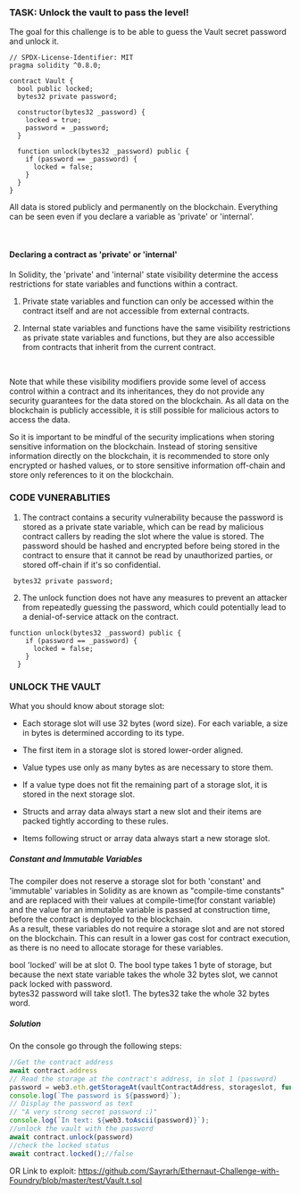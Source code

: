### TASK: Unlock the vault to pass the level!
The goal for this challenge is to be able to guess the Vault secret password and unlock it.

```solidity
// SPDX-License-Identifier: MIT
pragma solidity ^0.8.0;

contract Vault {
  bool public locked;
  bytes32 private password;

  constructor(bytes32 _password) {
    locked = true;
    password = _password;
  }

  function unlock(bytes32 _password) public {
    if (password == _password) {
      locked = false;
    }
  }
}
```

All data is stored publicly and permanently on the blockchain. Everything can be seen even if you declare a variable as 'private' or 'internal'. 

<br/>

#### Declaring a contract as 'private' or 'internal'

In Solidity, the 'private' and 'internal' state visibility determine the access restrictions for state variables and functions within a contract.
<br/>
1. Private state variables and function can only be accessed within the contract itself and are not accessible from external contracts.

2. Internal state variables and functions have the same visibility restrictions as private state variables and functions, but they are also accessible from contracts that inherit from the current contract.
<br/>

Note that while these visibility modifiers provide some level of access control within a contract and its inheritances, they do not provide any security guarantees for the data stored on the blockchain. As all data on the blockchain is publicly accessible, it is still possible for malicious actors to access the data.
<br/>

So it is important to be mindful of the security implications when storing sensitive information on the blockchain. Instead of storing sensitive information directly on the blockchain, it is recommended to store only encrypted or hashed values, or to store sensitive information off-chain and store only references to it on the blockchain.


### CODE VUNERABLITIES

1. The contract contains a security vulnerability because the password is stored as a private state variable, which can be read by malicious contract callers by reading the slot where the value is stored.
The password should be hashed and encrypted before being stored in the contract to ensure that it cannot be read by unauthorized parties, or stored off-chain if it's so confidential.

```solidity
 bytes32 private password;
```

2. The unlock function does not have any measures to prevent an attacker from repeatedly guessing the password, which could potentially lead to a denial-of-service attack on the contract.

```solidity
function unlock(bytes32 _password) public {
    if (password == _password) {
      locked = false;
    }
  }
```

### UNLOCK THE VAULT
What you should know about storage slot: 
- Each storage slot will use 32 bytes (word size). For each variable, a size in bytes is determined according to its type.

- The first item in a storage slot is stored lower-order aligned.

- Value types use only as many bytes as are necessary to store them.

- If a value type does not fit the remaining part of a storage slot, it is stored in the next storage slot.

- Structs and array data always start a new slot and their items are packed tightly according to these rules.

- Items following struct or array data always start a new storage slot.

 
##### Constant and Immutable Variables

The compiler does not reserve a storage slot for both 'constant' and 'immutable' variables in Solidity as are known as "compile-time constants" and are replaced with their values at compile-time(for constant variable) and the value for an immutable variable is passed at construction time, before the contract is deployed to the blockchain.
<br/>
As a result, these variables do not require a storage slot and are not stored on the blockchain. This can result in a lower gas cost for contract execution, as there is no need to allocate storage for these variables.
<br/>
 
bool 'locked'  will be at slot 0. The bool type takes 1 byte of storage, but because the next state variable takes the whole 32 bytes slot, we cannot pack locked with password.
<br/>
bytes32 password will take slot1. The bytes32 take the whole 32 bytes word.

##### Solution
On the console go through the following steps:


```javascript
//Get the contract address
await contract.address
// Read the storage at the contract's address, in slot 1 (password)
password = web3.eth.getStorageAt(vaultContractAddress, storageslot, function (err, result){password= result})
console.log(`The password is ${password}`);
// Display the password as text
// "A very strong secret password :)"
console.log(`In text: ${web3.toAscii(password)}`);
//unlock the vault with the password
await contract.unlock(password)
//check the locked status
await contract.locked();//false
```
OR 
Link to exploit: https://github.com/Sayrarh/Ethernaut-Challenge-with-Foundry/blob/master/test/Vault.t.sol